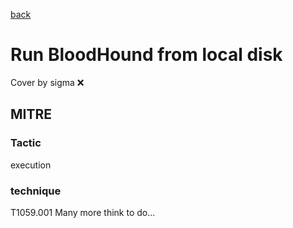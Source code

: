 [back](../index.md)
# Run BloodHound from local disk
Cover by sigma :x: 
## MITRE
### Tactic
execution
### technique
T1059.001
Many more think to do...